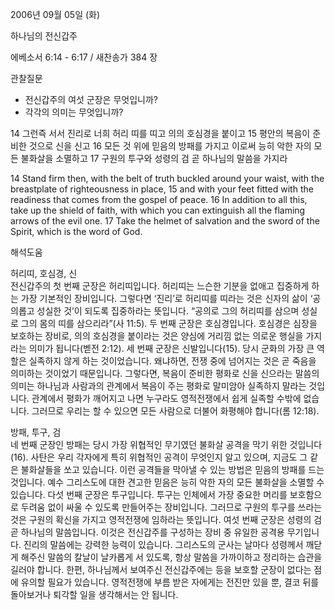 2006년 09월 05일 (화)

하나님의 전신갑주



에베소서 6:14 - 6:17 / 새찬송가 384 장


관찰질문
- 전신갑주의 여섯 군장은 무엇입니까?
- 각각의 의미는 무엇입니까?

14 그런즉 서서 진리로 너희 허리 띠를 띠고 의의 호심경을 붙이고 15 평안의 복음이 준비한 것으로 신을 신고 16 모든 것 위에 믿음의 방패를 가지고 이로써 능히 악한 자의 모든 불화살을 소멸하고 17 구원의 투구와 성령의 검 곧 하나님의 말씀을 가지라

14  Stand firm then, with the belt of truth buckled around your waist, with the breastplate of righteousness in place, 15  and with your feet fitted with the readiness that comes from the gospel of peace. 16  In addition to all this, take up the shield of faith, with which you can extinguish all the flaming arrows of the evil one. 17  Take the helmet of salvation and the sword of the Spirit, which is the word of God.

해석도움





허리띠, 호심경, 신  
전신갑주의 첫 번째 군장은 허리띠입니다. 허리띠는 느슨한 기분을 없애고 집중하게 하는 가장 기본적인 장비입니다. 그렇다면 ‘진리’로 허리띠를 띠라는 것은 신자의 삶이 ‘공의롭고 성실한 것’이 되도록 집중하라는 뜻입니다. “공의로 그의 허리띠를 삼으며 성실로 그의 몸의 띠를 삼으리라”(사 11:5). 두 번째 군장은 호심경입니다. 호심경은 심장을 보호하는 장비로, 의의 호심경을 붙이라는 것은 양심에 거리낌 없는 의로운 행실을 가지라는 의미가 됩니다(벧전 2:12). 세 번째 군장은 신발입니다(15). 당시 군화의 가장 큰 역할은 실족하지 않게 하는 것이었습니다. 왜냐하면, 전쟁 중에 넘어지는 것은 곧 죽음을 의미하는 것이었기 때문입니다. 그렇다면, 복음이 준비한 평화로 신을 신으라는 말씀의 의미는 하나님과 사람과의 관계에서 복음이 주는 평화로 말미암아 실족하지 말라는 것입니다. 관계에서 평화가 깨어지고 나면 누구라도 영적전쟁에서 쉽게 실족할 수밖에 없습니다. 그러므로 우리는 할 수 있으면 모든 사람으로 더불어 화평해야 합니다(롬 12:18).          

방패, 투구, 검  
네 번째 군장인 방패는 당시 가장 위협적인 무기였던 불화살 공격을 막기 위한 것입니다(16). 사탄은 우리 각자에게 특히 위협적인 공격이 무엇인지 알고 있으며, 지금도 그 같은 불화살들을 쏘고 있습니다. 이런 공격들을 막아낼 수 있는 방법은 믿음의 방패를 드는 것입니다. 예수 그리스도에 대한 견고한 믿음은 능히 악한 자의 모든 불화살을 소멸할 수 있습니다. 다섯 번째 군장은 투구입니다. 투구는 인체에서 가장 중요한 머리를 보호함으로 두려움 없이 싸울 수 있도록 만들어주는 장비입니다. 그러므로 구원의 투구를 쓰라는 것은 구원의 확신을 가지고 영적전쟁에 임하라는 뜻입니다. 여섯 번째 군장은 성령의 검 곧 하나님의 말씀입니다. 이것은 전신갑주를 구성하는 장비 중 유일한 공격용 무기입니다. 진리의 말씀에는 강력한 능력이 있습니다. 그리스도의 군사는 날마다 성령께서 깨닫게 해주신 말씀의 칼날이 날카롭게 서 있도록, 항상 말씀을 가까이하고 정리하는 습관을 길러야 합니다. 한편, 하나님께서 보여주신 전신갑주에는 등을 보호할 군장이 없다는 점에 유의할 필요가 있습니다. 영적전쟁에 부름 받은 자에게는 전진만 있을 뿐, 결코 뒤를 돌아보거나 퇴각할 일을 생각해서는 안 됩니다.